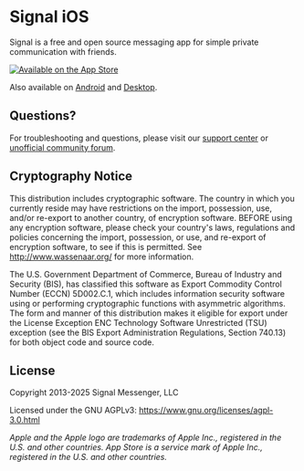 # Signal iOS

Signal is a free and open source messaging app for simple private communication with friends.

[![Available on the App Store](https://signal.org/external/images/app-store-download-badge.svg)](https://apps.apple.com/app/id874139669)

Also available on [Android](https://github.com/signalapp/signal-android) and [Desktop](https://github.com/signalapp/signal-desktop).

## Questions?

For troubleshooting and questions, please visit our [support center](https://support.signal.org/) or [unofficial community forum](https://community.signalusers.org/).


## Cryptography Notice

This distribution includes cryptographic software. The country in which you currently reside may have restrictions on the import, possession, use, and/or re-export to another country, of encryption software.
BEFORE using any encryption software, please check your country's laws, regulations and policies concerning the import, possession, or use, and re-export of encryption software, to see if this is permitted.
See <http://www.wassenaar.org/> for more information.

The U.S. Government Department of Commerce, Bureau of Industry and Security (BIS), has classified this software as Export Commodity Control Number (ECCN) 5D002.C.1, which includes information security software using or performing cryptographic functions with asymmetric algorithms.
The form and manner of this distribution makes it eligible for export under the License Exception ENC Technology Software Unrestricted (TSU) exception (see the BIS Export Administration Regulations, Section 740.13) for both object code and source code.

## License

Copyright 2013-2025 Signal Messenger, LLC

Licensed under the GNU AGPLv3: https://www.gnu.org/licenses/agpl-3.0.html

_Apple and the Apple logo are trademarks of Apple Inc., registered in the U.S. and other countries. App Store is a service mark of Apple Inc., registered in the U.S. and other countries._
